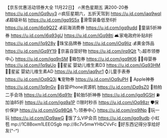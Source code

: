 【京东优惠活动领券大全 11月22日】
🔥黑色星期五 满200-20券
https://u.jd.com/iGq9uy3
🔥疯狂星期六，五折天驾到
https://u.jd.com/iaq9wqI
💰超级补贴
https://u.jd.com/igq9S5x
🎿滑雪装备低至6折
https://u.jd.com/i6q9Q2Z
💰前海消费券
https://u.jd.com/igq9udd
👟童装5折神券
https://u.jd.com/i6q93gU
https://u.jd.com/iGq98ti
🛋家电政府补贴8折
https://u.jd.com/i1q928y
💎珠宝品牌券
https://u.jd.com/iOq9Iiz
💰黄金饰品
https://u.jd.com/iGq9Y19
🏪京喜自营好物
https://u.jd.com/irq9Qlt
🏷超市领劵中心
https://u.jd.com/igq9nSM
👜箱包券
https://u.jd.com/igq9KI6
👶🏻母婴券
https://u.jd.com/i1q9aUo
👶🏻星鲨 婴幼儿维生素D3
https://u.jd.com/iGq93HM
👶🏻星鲨 婴幼儿维生素AD
https://u.jd.com/iaq9yr1
⌚儿童手表券
https://u.jd.com/iOq9Q3j
🐈宠物券
https://u.jd.com/iOq9uPH
 Apple神券
https://u.jd.com/i1q9nGv
📱自营iPhone资源机
https://u.jd.com/iDq9sZ0
📱拍拍二手会场
https://u.jd.com/i6q91tr
🛞轮胎5折神券
https://u.jd.com/igq9GSH
⛽加油85折
https://u.jd.com/igq9a1P
⏰限时秒杀
https://u.jd.com/iOq98zr
🛡保价保护
https://u.jd.com/iGq98QA
🏷领券中心
https://u.jd.com/irq9INp
🎰玩一玩
https://u.jd.com/iDq9awG
🛵饿了么VIP会员
https://u.jd.com/igq9udb
小虹苞
mp://1C8Boxm1LEEOSgb
mp://8c7v5mwYHbCVvFc
🌟好东西记得分享给好友(^-^)